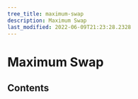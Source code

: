 ```yaml
---
tree_title: maximum-swap
description: Maximum Swap
last_modified: 2022-06-09T21:23:28.2328
---
```


# Maximum Swap

## Contents
